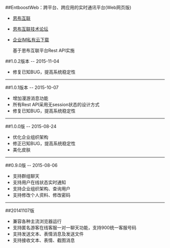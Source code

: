 ##EntboostWeb：跨平台、跨应用的实时通讯平台(Web网页版)
* [恩布互联](http://www.entboost.com)
* [恩布互联技术论坛](http://forum.entboost.com/forum.php)
* [企业IM私有云下载](http://doc.entboost.com/index.php/Downloads)

  基于恩布互联平台Rest API实施
  
##1.0.2版本 -- 2015-11-04
+ 修复已知BUG，提高系统稳定性

----------
##1.0.1版本 -- 2015-10-07
+ 增加漫游消息功能
+ 所有Rest API采用无session状态的设计方式
+ 修复已知BUG，提高系统稳定性

----------

##1.0.0版 -- 2015-08-24
+ 优化企业组织架构
+ 修正已知BUG，提高系统稳定性 
+ 美化皮肤



----------


##0.9.0版 -- 2015-08-06
+ 支持群组聊天
+ 支持用户在线状态实时通知
+ 支持企业组织架构、查询用户
+ 支持修改个人资料、修改密码

----------
##20141107版
+ 兼容各种主流浏览器运行
+ 支持匿名游客在线客服一对一聊天功能，支持900统一客服号码
+ 支持发送文本、表情消息及发送文件
+ 支持接收文本、表情、截图消息

